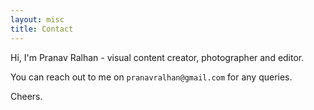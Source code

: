 ```yaml
---
layout: misc
title: Contact
---
```


Hi, I'm Pranav Ralhan - visual content creator, photographer and editor. 

You can reach out to me on `pranavralhan@gmail.com` for any queries. 

Cheers.

<!-- This theme is completely free and open source software. You may use it however you want, as it is distributed under the [MIT License](http://choosealicense.com/licenses/mit/). If you are having any problems, any questions or suggestions, feel free to [tweet at me](https://twitter.com/intent/tweet?text=My%question%about%Millennial%is:%&amp;via=paululele), or [file a GitHub issue](https://github.com/lenpaul/Millennial/issues/new). 
-->
